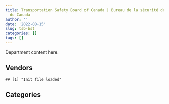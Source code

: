 ```yaml
---
title: Transportation Safety Board of Canada | Bureau de la sécurité des transports
  du Canada
author: ''
date: '2022-08-15'
slug: tsb-bst
categories: []
tags: []
---
```


<script src="/rmarkdown-libs/htmlwidgets/htmlwidgets.js"></script>
<link href="/rmarkdown-libs/datatables-css/datatables-crosstalk.css" rel="stylesheet" />
<script src="/rmarkdown-libs/datatables-binding/datatables.js"></script>
<script src="/rmarkdown-libs/jquery/jquery-3.6.0.min.js"></script>
<link href="/rmarkdown-libs/dt-core-bootstrap/css/dataTables.bootstrap.min.css" rel="stylesheet" />
<link href="/rmarkdown-libs/dt-core-bootstrap/css/dataTables.bootstrap.extra.css" rel="stylesheet" />
<script src="/rmarkdown-libs/dt-core-bootstrap/js/jquery.dataTables.min.js"></script>
<script src="/rmarkdown-libs/dt-core-bootstrap/js/dataTables.bootstrap.min.js"></script>
<link href="/rmarkdown-libs/crosstalk/css/crosstalk.min.css" rel="stylesheet" />
<script src="/rmarkdown-libs/crosstalk/js/crosstalk.min.js"></script>
<script src="/rmarkdown-libs/htmlwidgets/htmlwidgets.js"></script>
<link href="/rmarkdown-libs/datatables-css/datatables-crosstalk.css" rel="stylesheet" />
<script src="/rmarkdown-libs/datatables-binding/datatables.js"></script>
<script src="/rmarkdown-libs/jquery/jquery-3.6.0.min.js"></script>
<link href="/rmarkdown-libs/dt-core-bootstrap/css/dataTables.bootstrap.min.css" rel="stylesheet" />
<link href="/rmarkdown-libs/dt-core-bootstrap/css/dataTables.bootstrap.extra.css" rel="stylesheet" />
<script src="/rmarkdown-libs/dt-core-bootstrap/js/jquery.dataTables.min.js"></script>
<script src="/rmarkdown-libs/dt-core-bootstrap/js/dataTables.bootstrap.min.js"></script>
<link href="/rmarkdown-libs/crosstalk/css/crosstalk.min.css" rel="stylesheet" />
<script src="/rmarkdown-libs/crosstalk/js/crosstalk.min.js"></script>

Department content here.

## Vendors

    ## [1] "Init file loaded"

<div id="htmlwidget-1" style="width:100%;height:auto;" class="datatables html-widget"></div>
<script type="application/json" data-for="htmlwidget-1">{"x":{"style":"bootstrap","filter":"none","vertical":false,"data":[["<a href=\"/vendors/altis_human_resources/\">ALTIS HUMAN RESOURCES<\/a>","<a href=\"/vendors/applied_electonics/\">APPLIED ELECTONICS<\/a>","<a href=\"/vendors/asokan_business_interiors/\">ASOKAN BUSINESS INTERIORS<\/a>","<a href=\"/vendors/bell_canada/\">BELL CANADA<\/a>","<a href=\"/vendors/blackberry/\">BLACKBERRY<\/a>","<a href=\"/vendors/cellebrite/\">CELLEBRITE<\/a>","<a href=\"/vendors/charron_human_resources/\">CHARRON HUMAN RESOURCES<\/a>","<a href=\"/vendors/cision_canada/\">CISION CANADA<\/a>","<a href=\"/vendors/cnw_group/\">CNW GROUP<\/a>","<a href=\"/vendors/cofomo/\">COFOMO<\/a>","<a href=\"/vendors/compagnie_amplexor_canada/\">COMPAGNIE AMPLEXOR CANADA<\/a>","<a href=\"/vendors/csdc_systems/\">CSDC SYSTEMS<\/a>","<a href=\"/vendors/dell_computer/\">DELL COMPUTER<\/a>","<a href=\"/vendors/donna_cona/\">DONNA CONA<\/a>","<a href=\"/vendors/dynabook_canada/\">DYNABOOK CANADA<\/a>","<a href=\"/vendors/ecole_de_langues_abce/\">ECOLE DE LANGUES ABCE<\/a>","<a href=\"/vendors/excel_human_resources/\">EXCEL HUMAN RESOURCES<\/a>","<a href=\"/vendors/fca_canada/\">FCA CANADA<\/a>","<a href=\"/vendors/flightsafety_canada/\">FLIGHTSAFETY CANADA<\/a>","<a href=\"/vendors/ford_motor_company/\">FORD MOTOR COMPANY<\/a>","<a href=\"/vendors/general_electric_canada/\">GENERAL ELECTRIC CANADA<\/a>","<a href=\"/vendors/grand_toy/\">GRAND TOY<\/a>","<a href=\"/vendors/hitachi_data_systems/\">HITACHI DATA SYSTEMS<\/a>","<a href=\"/vendors/honeywell/\">HONEYWELL<\/a>","<a href=\"/vendors/hypertec/\">HYPERTEC<\/a>","<a href=\"/vendors/integra_networks/\">INTEGRA NETWORKS<\/a>","<a href=\"/vendors/kf_aerospace/\">KF AEROSPACE<\/a>","<a href=\"/vendors/l3harris/\">L3HARRIS<\/a>","<a href=\"/vendors/lionbridge/\">LIONBRIDGE<\/a>","<a href=\"/vendors/maxsys_staffing_and_consulting/\">MAXSYS STAFFING AND CONSULTING<\/a>","<a href=\"/vendors/microsoft_canada/\">MICROSOFT CANADA<\/a>","<a href=\"/vendors/mitsubishi_motor_sales/\">MITSUBISHI MOTOR SALES<\/a>","<a href=\"/vendors/nations_translation_group/\">NATIONS TRANSLATION GROUP<\/a>","<a href=\"/vendors/newfound_recruiting/\">NEWFOUND RECRUITING<\/a>","<a href=\"/vendors/nisha_techonologies/\">NISHA TECHONOLOGIES<\/a>","<a href=\"/vendors/nova_networks/\">NOVA NETWORKS<\/a>","<a href=\"/vendors/printers_plus/\">PRINTERS PLUS<\/a>","<a href=\"/vendors/qmr/\">QMR<\/a>","<a href=\"/vendors/quantum_management_services/\">QUANTUM MANAGEMENT SERVICES<\/a>","<a href=\"/vendors/sas_institute/\">SAS INSTITUTE<\/a>","<a href=\"/vendors/sensus_communication_solutions/\">SENSUS COMMUNICATION SOLUTIONS<\/a>","<a href=\"/vendors/sharp_electronics/\">SHARP ELECTRONICS<\/a>","<a href=\"/vendors/simex_defence/\">SIMEX DEFENCE<\/a>","<a href=\"/vendors/softchoice/\">SOFTCHOICE<\/a>","<a href=\"/vendors/subaru_canada/\">SUBARU CANADA<\/a>","<a href=\"/vendors/toyota_canada/\">TOYOTA CANADA<\/a>","<a href=\"/vendors/zernam_enterprise/\">ZERNAM ENTERPRISE<\/a>"],["$ 36,042.60",null,null,null,null,null,null,"$ 21,978.62","$ 19,775.00",null,"$ 25,830.00","$  7,559.03","$236,569.66",null,null,null,null,null,null,null,null,null,null,null,null,null,null,null,"$ 25,806.43",null,"$ 87,979.41",null,null,null,null,"$ 19,881.34","$ 37,204.55",null,"$ 58,611.63","$ 10,070.34",null,"$  5,794.83",null,null,null,null,null],["$ 51,005.96","$ 79,608.30",null,null,null,null,"$ 18,213.97",null,"$ 19,775.00",null,"$  2,913.75","$  2,510.48","$286,376.20","$ 43,209.95",null,null,null,"$ 28,106.00",null,"$100,271.59","$ 18,332.45","$ 25,901.04",null,null,"$ 27,854.64","$ 96,577.39",null,"$    369.53","$ 28,717.52",null,"$ 87,509.33",null,null,null,"$ 57,911.29","$ 20,281.53",null,"$ 24,834.60",null,"$ 10,372.66","$ 50,617.75","$ 32,896.04",null,null,"$ 29,544.42","$ 34,251.48","$ 30,459.15"],["$113,180.33",null,"$ 24,742.76","$ 42,625.84",null,null,"$  3,291.68",null,null,"$ 94,919.09",null,null,"$ 76,858.45","$ 56,680.33",null,null,"$  2,516.06",null,"$ 14,952.14","$ 72,241.25","$100,828.45",null,null,null,"$ 23,342.14","$ 13,491.04","$ 18,553.50","$ 44,907.44","$ 28,796.20","$ 20,833.25","$ 11,914.90","$ 43,867.56",null,"$ 98,717.54","$100,464.32",null,null,null,null,"$ 33,761.97",null,"$ 39,330.74",null,"$ 19,474.18","$ 58,993.97",null,null],["$ 76,851.55",null,"$ 17,918.85",null,"$ 14,394.81","$ 14,837.06",null,null,"$ 13,560.00","$533,472.63",null,null,"$ 21,406.87","$182,358.42","$ 33,419.09","$ 12,928.50",null,null,null,null,null,null,"$ 75,258.00","$ 51,341.03","$ 21,796.39","$ 16,277.00",null,"$ 16,975.69","$  2,911.09",null,"$ 50,569.05",null,"$243,364.28",null,null,null,null,null,null,null,null,"$ 39,223.28","$ 38,514.92","$ 66,219.63",null,null,null]],"container":"<table class=\"table table-striped table-hover row-border order-column display\">\n  <thead>\n    <tr>\n      <th>Vendor<\/th>\n      <th>2017-2018<\/th>\n      <th>2018-2019<\/th>\n      <th>2019-2020<\/th>\n      <th>2020-2021<\/th>\n    <\/tr>\n  <\/thead>\n<\/table>","options":{"order":[[4,"desc"]],"pageLength":10,"autoWidth":true,"columnDefs":[],"orderClasses":false}},"evals":[],"jsHooks":[]}</script>

## Categories

<div id="htmlwidget-2" style="width:100%;height:auto;" class="datatables html-widget"></div>
<script type="application/json" data-for="htmlwidget-2">{"x":{"style":"bootstrap","filter":"none","vertical":false,"data":[["<a href=\"/categories/1_facilities_and_construction/\">1_facilities_and_construction<\/a>","<a href=\"/categories/10_office_management/\">10_office_management<\/a>","<a href=\"/categories/2_professional_services/\">2_professional_services<\/a>","<a href=\"/categories/3_information_technology/\">3_information_technology<\/a>","<a href=\"/categories/5_transportation_and_logistics/\">5_transportation_and_logistics<\/a>","<a href=\"/categories/6_industrial_products_and_services/\">6_industrial_products_and_services<\/a>","<a href=\"/categories/9_human_capital/\">9_human_capital<\/a>"],[null,"$   14,627.85","$  664,795.15","$  699,602.65","$   49,813.49","$   25,945.85",null],["$   22,765.05","$   43,885.07","$  971,691.70","$1,183,405.32","$  198,946.08","$  118,304.11","$   66,898.75"],[null,"$   49,120.63","$1,298,257.04","$  879,675.67","$  181,893.93","$  117,789.33","$  116,635.59"],[null,"$   53,026.26","$1,191,910.24","$1,643,245.04","$  157,491.61","$   94,291.54","$  113,876.05"]],"container":"<table class=\"table table-striped table-hover row-border order-column display\">\n  <thead>\n    <tr>\n      <th>Category<\/th>\n      <th>2017-2018<\/th>\n      <th>2018-2019<\/th>\n      <th>2019-2020<\/th>\n      <th>2020-2021<\/th>\n    <\/tr>\n  <\/thead>\n<\/table>","options":{"order":[[4,"desc"]],"pageLength":20,"autoWidth":true,"columnDefs":[],"orderClasses":false,"lengthMenu":[10,20,25,50,100]}},"evals":[],"jsHooks":[]}</script>
